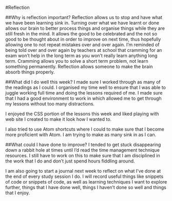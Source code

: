 #Reflection

##Why is reflection important?
Reflection allows us to stop and have what we have been learning sink in. Turning over what we have learnt or done allows our brain to better process things and organise things while they are still fresh in the mind. It allows the good to be celebrated and the not so good to be thought about in order to improve on next time, thus hopefully allowing one to not repeat mistakes over and over again. I’m reminded of being told over and over again by teachers at school that cramming for an exam won’t help in the long term as you won’t really learn anything long term. Cramming allows you to solve a short term problem, not learn something permanently. Reflection allows someone to make the brain absorb things properly.

##What did I do well this week?
I made sure I worked through as many of the readings as I could. I organised my time well to ensure that I was able to juggle working full time and doing the lessons required of me. I made sure that I had a good environment to work in which allowed me to get through my lessons without too many distractions.

I enjoyed the CSS portion of the lessons this week and liked playing with web site I created to make it look how I wanted to.

I also tried to use Atom shortcuts where I could to make sure that I become more proficient with Atom. I am trying to make as many sink in as I can.

##What could I have done to improve?
I tended to get stuck disappearing down a rabbit hole at times until I’d read the time management technique resources. I still have to work on this to make sure that I am disciplined in the work that I do and don’t just spend hours fiddling around.

I am also going to start a journal next week to reflect on what I’ve done at the end of every study session I do. I will record useful things like snippets of code or snippets of code, as well as learning techniques I want to explore further, things that I have done well, things I haven’t done so well and things that I enjoy.
